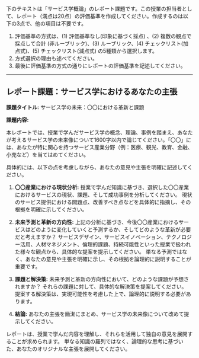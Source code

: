 下のテキストは「サービス学概論」のレポート課題です。この授業の担当者として、レポート（満点は20点）の評価基準を作成してください。作成するのは以下の3点で、他の項目は不要です。

1. 評価基準の方式は、(1) 評価基準なし(印象に基づく採点) 、(2) 複数の観点で採点して合計  (非ルーブリック)、(3) ルーブリック、(4) チェックリスト(加点式)、(5) チェックリスト(減点式) の5種類から選択します。
2. 方式選択の理由も述べてください。
3. 最後に評価基準の方式の通りにレポートの評価基準を記述してください。

---------------------------------------
## レポート課題：サービス学におけるあなたの主張

**課題タイトル:** サービス学の未来：〇〇における革新と課題

**課題内容:**

本レポートでは、授業で学んだサービス学の概念、理論、事例を踏まえ、あなたが考えるサービス学の未来像について1600字以内で論じてください。「〇〇」には、あなたが特に関心を持つサービス産業分野（例：医療、観光、教育、金融、小売など）を当てはめてください。

具体的には、以下の点を考慮しながら、あなたの意見や主張を明確に記述してください。

1. **〇〇産業における現状分析:** 授業で学んだ知識に基づき、選択した〇〇産業におけるサービスの現状、課題、そして成功事例を分析してください。  現状のサービス提供における問題点、改善すべき点などを具体的に指摘し、その根拠を明確に示してください。

2. **未来予測と革新の方向性:**  上記の分析に基づき、今後〇〇産業におけるサービスはどのように変化していくと予測するか、そしてどのような革新が必要だと考えますか？  サービスデザイン、サービスイノベーション、テクノロジー活用、人材マネジメント、倫理的課題、持続可能性といった授業で扱われた様々な観点から、具体的な提案を提示してください。  単なる予測ではなく、あなたの意見や主張を明確に示し、その根拠を論理的に説明することが重要です。

3. **課題と解決策:**  未来予測と革新の方向性において、どのような課題が予想されますか？  それらの課題に対して、具体的な解決策を提案してください。  提案する解決策は、実現可能性を考慮した上で、論理的に説明する必要があります。

4. **結論:**  あなたの主張を簡潔にまとめ、サービス学の未来像について改めて提示してください。


レポートは、授業で学んだ内容を理解し、それらを活用して独自の意見を展開することが求められます。  単なる知識の羅列ではなく、論理的な思考に基づいた、あなたのオリジナルな主張を展開してください。
